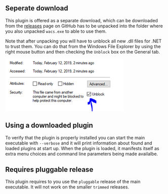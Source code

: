 ﻿## Seperate download

This plugin is offered as a separate download, which can be downloaded from the 
[releases](https://github.com/win-acme/win-acme/releases/) page on GitHub has to 
be unpacked into the folder where you also unpacked `wacs.exe` to able to use them. 

Note that after unpacking you will have to unblock all new .dll files for .NET to 
trust them. You can do that from the Windows File Explorer by using the right 
mouse button and then checking the `Unblock` box on the General tab.

![image](/assets/unblock-dll.png)

## Using a downloaded plugin

To verify that the plugin is properly installed you can start the main executable 
with `--verbose` and it will print information about found and loaded plugins at 
start up. When the plugin is loaded, it manifests itself as extra menu choices and
command line parameters being made availalbe.

## Requires pluggable release

This plugin requires to you use the `pluggable` release of the main executable. It
will not work on the smaller `trimmed` releases.